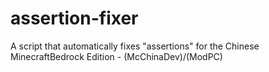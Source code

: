 # assertion-fixer
A script that automatically fixes "assertions" for the Chinese MinecraftBedrock Edition - (McChinaDev)/(ModPC)
